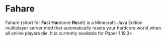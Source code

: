 # Fahare

Fahare (short for **Fa**st **Ha**rdcore **Re**set) is a Minecraft: Java Edition multiplayer server mod that
automatically resets your hardcore world when all online players die. It is currently available for Paper 1.19.3+.
